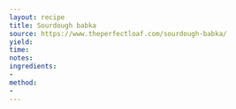 ```yaml
---
layout: recipe
title: Sourdough babka
source: https://www.theperfectloaf.com/sourdough-babka/
yield: 
time: 
notes: 
ingredients:
- 
method:
- 
---
```

